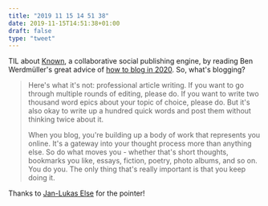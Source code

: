 ```yaml
---
title: "2019 11 15 14 51 38"
date: 2019-11-15T14:51:38+01:00
draft: false
type: "tweet"
---
```

TIL about [Known](https://withknown.com/), a collaborative social publishing engine, by reading Ben Werdmüller's great advice of [how to blog in 2020](https://werd.io/2019/the-best-way-to-blog-in-2020). So, what's blogging?

> Here's what it's not: professional article writing. If you want to go through multiple rounds of editing, please do. If you want to write two thousand word epics about your topic of choice, please do. But it's also okay to write up a hundred quick words and post them without thinking twice about it.
>
> When you blog, you're building up a body of work that represents you online. It's a gateway into your thought process more than anything else. So do what moves you - whether that's short thoughts, bookmarks you like, essays, fiction, poetry, photo albums, and so on. You do you. The only thing that's really important is that you keep doing it.

Thanks to [Jan-Lukas Else](https://jlelse.blog/links/2019/11/best-way-to-blog/) for the pointer!
